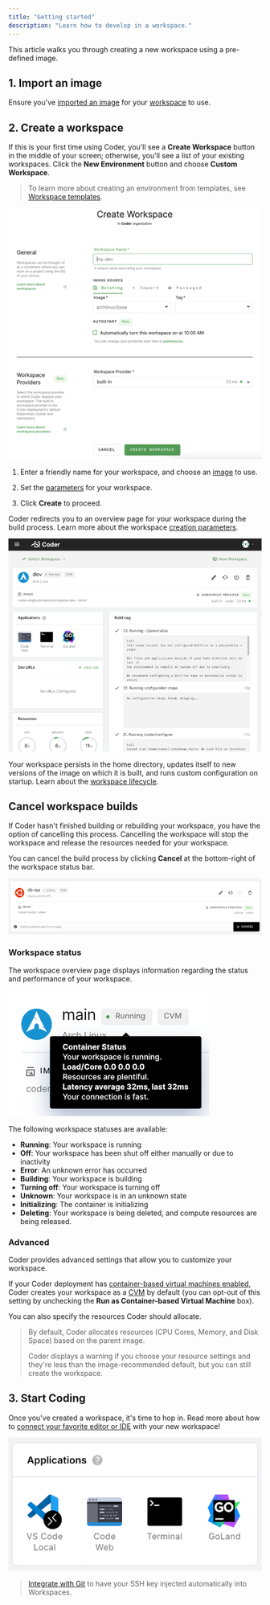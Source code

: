 ```yaml
---
title: "Getting started"
description: "Learn how to develop in a workspace."
---
```


This article walks you through creating a new workspace using a pre-defined
image.

## 1. Import an image

Ensure you've [imported an image](../images/importing.md) for your
[workspace](index.md) to use.

## 2. Create a workspace

If this is your first time using Coder, you'll see a **Create Workspace** button
in the middle of your screen; otherwise, you'll see a list of your existing
workspaces. Click the **New Environment** button and choose **Custom
Workspace**.

> To learn more about creating an environment from templates, see
> [Workspace templates](workspace-templates/index.md).

![Create a workspace](../assets/workspaces/create-workspace.png)

1. Enter a friendly name for your workspace, and choose an
   [image](../images/index.md) to use.

1. Set the [parameters](workspace-params.md) for your workspace.

1. Click **Create** to proceed.

Coder redirects you to an overview page for your workspace during the build
process. Learn more about the workspace
[creation parameters](./workspace-params.md).

![Workspace overview](../assets/workspaces/workspace-overview.png)

Your workspace persists in the home directory, updates itself to new versions of
the image on which it is built, and runs custom configuration on startup. Learn
about the [workspace lifecycle](lifecycle.md).

## Cancel workspace builds

If Coder hasn't finished building or rebuilding your workspace, you have the
option of cancelling this process. Cancelling the workspace will stop the
workspace and release the resources needed for your workspace.

You can cancel the build process by clicking **Cancel** at the bottom-right of
the workspace status bar.

![Cancel workspace build](../assets/workspaces/cancel-ws-build.png)

### Workspace status

The workspace overview page displays information regarding the status and
performance of your workspace.

![Workspace overview](../assets/workspaces/status-chip.png)

The following workspace statuses are available:

- **Running**: Your workspace is running
- **Off**: Your workspace has been shut off either manually or due to inactivity
- **Error**: An unknown error has occurred
- **Building**: Your workspace is building
- **Turning off**: Your workspace is turning off
- **Unknown**: Your workspace is in an unknown state
- **Initializing**: The container is initializing
- **Deleting**: Your workspace is being deleted, and compute resources are
  being released.

### Advanced

Coder provides advanced settings that allow you to customize your workspace.

If your Coder deployment has
[container-based virtual machines enabled](../admin/workspace-management/cvms.md),
Coder creates your workspace as a [CVM](cvms.md) by default (you can opt-out of
this setting by unchecking the **Run as Container-based Virtual Machine** box).

You can also specify the resources Coder should allocate.

> By default, Coder allocates resources (CPU Cores, Memory, and Disk Space)
> based on the parent image.
>
> Coder displays a warning if you choose your resource settings and they're less
> than the image-recommended default, but you can still create the workspace.

## 3. Start Coding

Once you've created a workspace, it's time to hop in. Read more about how to
[connect your favorite editor or IDE](./editors.md) with your new workspace!

![Start coding](../assets/guides/deployments/applications.png)

> [Integrate with Git](./personalization#git-integration) to have your SSH key
> injected automatically into Workspaces.

